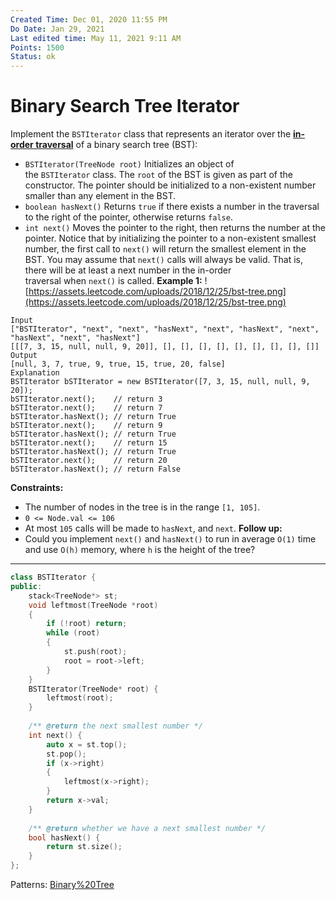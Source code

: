 ```yaml
---
Created Time: Dec 01, 2020 11:55 PM
Do Date: Jan 29, 2021
Last edited time: May 11, 2021 9:11 AM
Points: 1500
Status: ok
---
```


# Binary Search Tree Iterator

Implement the `BSTIterator` class that represents an iterator over the **[in-order traversal](https://en.wikipedia.org/wiki/Tree_traversal#In-order_(LNR))** of a binary search tree (BST):
- `BSTIterator(TreeNode root)` Initializes an object of the `BSTIterator` class. The `root` of the BST is given as part of the constructor. The pointer should be initialized to a non-existent number smaller than any element in the BST.
- `boolean hasNext()` Returns `true` if there exists a number in the traversal to the right of the pointer, otherwise returns `false`.
- `int next()` Moves the pointer to the right, then returns the number at the pointer.
Notice that by initializing the pointer to a non-existent smallest number, the first call to `next()` will return the smallest element in the BST.
You may assume that `next()` calls will always be valid. That is, there will be at least a next number in the in-order traversal when `next()` is called.
**Example 1:**
![https://assets.leetcode.com/uploads/2018/12/25/bst-tree.png](https://assets.leetcode.com/uploads/2018/12/25/bst-tree.png)
```
Input
["BSTIterator", "next", "next", "hasNext", "next", "hasNext", "next", "hasNext", "next", "hasNext"]
[[[7, 3, 15, null, null, 9, 20]], [], [], [], [], [], [], [], [], []]
Output
[null, 3, 7, true, 9, true, 15, true, 20, false]
Explanation
BSTIterator bSTIterator = new BSTIterator([7, 3, 15, null, null, 9, 20]);
bSTIterator.next();    // return 3
bSTIterator.next();    // return 7
bSTIterator.hasNext(); // return True
bSTIterator.next();    // return 9
bSTIterator.hasNext(); // return True
bSTIterator.next();    // return 15
bSTIterator.hasNext(); // return True
bSTIterator.next();    // return 20
bSTIterator.hasNext(); // return False
```
**Constraints:**
- The number of nodes in the tree is in the range `[1, 105]`.
- `0 <= Node.val <= 106`
- At most `105` calls will be made to `hasNext`, and `next`.
**Follow up:**
- Could you implement `next()` and `hasNext()` to run in average `O(1)` time and use `O(h)` memory, where `h` is the height of the tree?
---
```cpp
class BSTIterator {
public:
    stack<TreeNode*> st; 
    void leftmost(TreeNode *root)
    {
        if (!root) return; 
        while (root)
        {
            st.push(root); 
            root = root->left; 
        }
    }
    BSTIterator(TreeNode* root) {
        leftmost(root); 
    }
    
    /** @return the next smallest number */
    int next() {
        auto x = st.top(); 
        st.pop(); 
        if (x->right)
        {
            leftmost(x->right); 
        }
        return x->val; 
    }
    
    /** @return whether we have a next smallest number */
    bool hasNext() {
        return st.size(); 
    }
};
```
Patterns: [Binary%20Tree](patterns/Binary%20Tree.md)